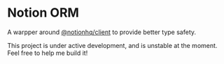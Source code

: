 # Notion ORM

A warpper around [@notionhq/client](https://github.com/makenotion/notion-sdk-js) to provide better type safety.

This project is under active development, and is unstable at the moment. Feel free to help me build it!
